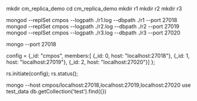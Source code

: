 mkdir cm_replica_demo
cd cm_replica_demo
mkdir r1
mkdir r2
mkdir r3

mongod --replSet cmpos --logpath ./r1.log --dbpath ./r1 --port 27018 
mongod --replSet cmpos --logpath ./r2.log --dbpath ./r2 --port 27019 
mongod --replSet cmpos --logpath ./r3.log --dbpath ./r3 --port 27020 


mongo --port 27018

config = {_id: "cmpos", members:[
 {_id: 0, host: "localhost:27018"},
 {_id: 1, host: "localhost:27019"},
 {_id: 2, host: "localhost:27020"}]
};

rs.initiate(config);
rs.status();

mongo --host cmpos/localhost:27018,localhost:27019,localhost:27020
use test_data
db.getCollection('test').find({})
